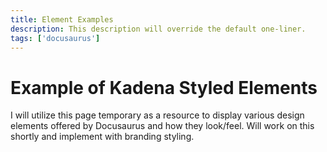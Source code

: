 ```yaml
---
title: Element Examples
description: This description will override the default one-liner.
tags: ['docusaurus']
---
```


# Example of Kadena Styled Elements

I will utilize this page temporary as a resource to display various design elements offered by Docusaurus and how they look/feel. Will work on this shortly and implement with branding styling.